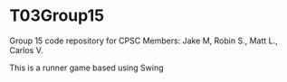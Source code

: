 # T03Group15
Group 15 code repository for CPSC
Members: Jake M, Robin S., Matt L., Carlos V.

This is a runner game based using Swing 
